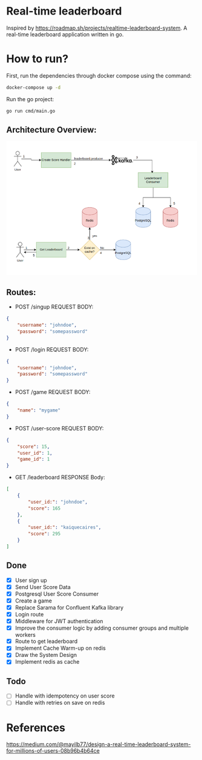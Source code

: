 # Real-time leaderboard
Inspired by https://roadmap.sh/projects/realtime-leaderboard-system.
A real-time leaderboard application written in go.

# How to run?
First, run the dependencies through docker compose using the command:
```bash
docker-compose up -d
```

Run the go project:
```bash
go run cmd/main.go
```

## Architecture Overview:
![Architecture](./images/overview.png)

## Routes:
- POST /singup
REQUEST BODY:
```json
{
	"username": "johndoe",
	"password": "somepassword"
}
```

- POST /login
REQUEST BODY:
```json
{
	"username": "johndoe",
	"password": "somepassword"
}
```

- POST /game
REQUEST BODY:
```json
{
	"name": "mygame"
}
```

- POST /user-score
REQUEST BODY:
```json
{
	"score": 15,
	"user_id": 1,
	"game_id": 1
}
```

- GET /leaderboard
RESPONSE Body:
```json
[
	{
		"user_id:": "johndoe",
		"score": 165
	},
	{
		"user_id:": "kaiquecaires",
		"score": 295
	}
]
```

## Done
- [x] User sign up
- [x] Send User Score Data
- [x] Postgresql User Score Consumer
- [x] Create a game
- [x] Replace Sarama for Confluent Kafka library
- [x] Login route
- [x] Middleware for JWT authentication
- [x] Improve the consumer logic by adding consumer groups and multiple workers
- [x] Route to get leaderboard
- [x] Implement Cache Warm-up on redis
- [x] Draw the System Design
- [x] Implement redis as cache

## Todo
- [ ] Handle with idempotency on user score
- [ ] Handle with retries on save on redis

# References
https://medium.com/@mayilb77/design-a-real-time-leaderboard-system-for-millions-of-users-08b96b4b64ce
